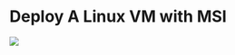 # Deploy A Linux VM with MSI

<a href="https://portal.azure.com/#create/Microsoft.Template/uri/https%3A%2F%2Fraw.githubusercontent.com%2FAzure%2Fazure-quickstart-templates%2Fmaster%2F201-vm-msi-linux%2Fazuredeploy.json" target="_blank">
    <img src="http://azuredeploy.net/deploybutton.png"/>
</a>
